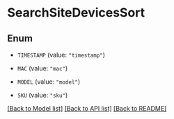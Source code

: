 # SearchSiteDevicesSort

## Enum


* `TIMESTAMP` (value: `"timestamp"`)

* `MAC` (value: `"mac"`)

* `MODEL` (value: `"model"`)

* `SKU` (value: `"sku"`)


[[Back to Model list]](../README.md#documentation-for-models) [[Back to API list]](../README.md#documentation-for-api-endpoints) [[Back to README]](../README.md)


